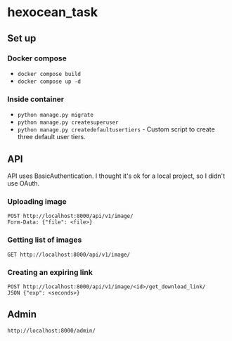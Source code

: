 # hexocean_task
## Set up
### Docker compose
- `docker compose build`
- `docker compose up -d`
### Inside container
- `python manage.py migrate`  
- `python manage.py createsuperuser`  
- `python manage.py createdefaultusertiers` - Custom script to create three default user tiers.  
## API
API uses BasicAuthentication. I thought it's ok for a local project, so I didn't use OAuth.
### Uploading image
`POST http://localhost:8000/api/v1/image/`  
`Form-Data: {"file": <file>}`
### Getting list of images
`GET http://localhost:8000/api/v1/image/`
### Creating an expiring link
`POST http://localhost:8000/api/v1/image/<id>/get_download_link/`  
`JSON {"exp": <seconds>}`
## Admin
`http://localhost:8000/admin/`
